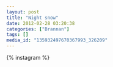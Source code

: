 ```yaml
---
layout: post
title: "Night snow"
date: 2012-02-28 03:20:38
categories: ["Brannan"]
tags: []
media_id: "135932497670367993_326209"
---
```


{% instagram %}
